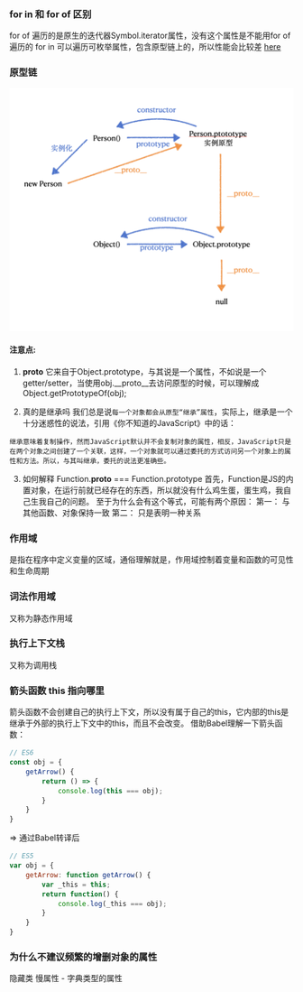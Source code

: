 ### for in 和 for of 区别
for of 遍历的是原生的迭代器Symbol.iterator属性，没有这个属性是不能用for of遍历的
for in 可以遍历可枚举属性，包含原型链上的，所以性能会比较差
[here](./forIn%26forOf.js)

### 原型链
![](./yuanxing.png)

#### 注意点:
1. __proto__
它来自于Object.prototype，与其说是一个属性，不如说是一个getter/setter，当使用obj.__proto__去访问原型的时候，可以理解成Object.getPrototypeOf(obj);

2. 真的是继承吗
我们总是说`每一个对象都会从原型“继承”属性`，实际上，继承是一个十分迷惑性的说法，引用《你不知道的JavaScript》中的话：
```text
继承意味着复制操作，然而JavaScript默认并不会复制对象的属性，相反，JavaScript只是在两个对象之间创建了一个关联，这样，一个对象就可以通过委托的方式访问另一个对象上的属性和方法。所以，与其叫继承，委托的说法更准确些。
```

3. 如何解释 Function.__proto__ === Function.prototype
首先，Function是JS的内置对象，在运行前就已经存在的东西，所以就没有什么鸡生蛋，蛋生鸡，我自己生我自己的问题。
至于为什么会有这个等式，可能有两个原因：
第一：
与其他函数、对象保持一致
第二：
只是表明一种关系

### 作用域
是指在程序中定义变量的区域，通俗理解就是，作用域控制着变量和函数的可见性和生命周期

### 词法作用域
又称为静态作用域

### 执行上下文栈
又称为调用栈

### 箭头函数 this 指向哪里
箭头函数不会创建自己的执行上下文，所以没有属于自己的this，它内部的this是继承于外部的执行上下文中的this，而且不会改变。
借助Babel理解一下箭头函数：
```js
// ES6
const obj = {
    getArrow() {
        return () => {
            console.log(this === obj);
        }
    }
}
```
=> 通过Babel转译后
```js
// ES5
var obj = {
    getArrow: function getArrow() {
        var _this = this;
        return function() {
            console.log(_this === obj);
        }
    }
}
```

### 为什么不建议频繁的增删对象的属性
隐藏类
慢属性 - 字典类型的属性